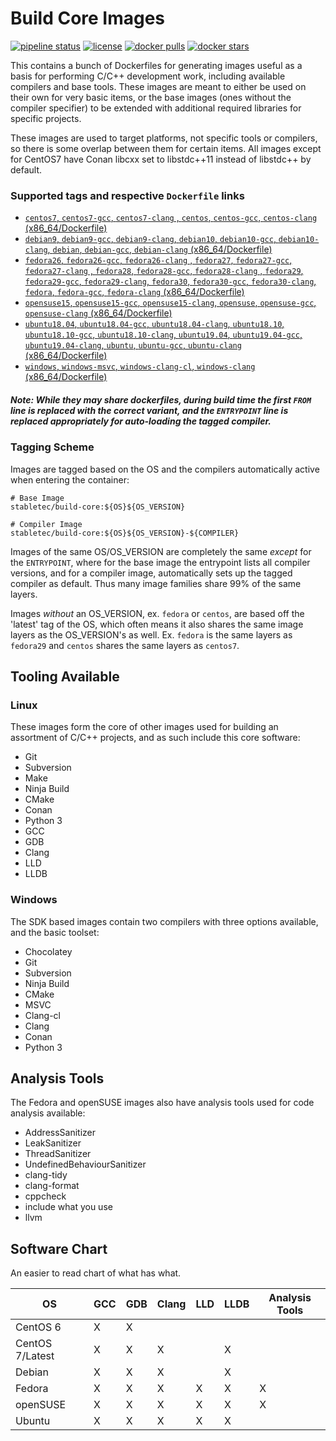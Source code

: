 # Build Core Images

[![pipeline status](https://git.stabletec.com/docker/build-core/badges/master/pipeline.svg)](https://git.stabletec.com/docker/build-core/commits/master)
[![license](https://img.shields.io/badge/license-Apache%202.0-blue.svg)](https://git.stabletec.com/docker/build-core/blob/master/LICENSE)
[![docker pulls](https://img.shields.io/docker/pulls/stabletec/build-core.svg)](https://hub.docker.com/r/stabletec/build-core/)
[![docker stars](https://img.shields.io/docker/stars/stabletec/build-core.svg)](https://hub.docker.com/r/stabletec/build-core/)

This contains a bunch of Dockerfiles for generating images useful as a basis for performing C/C++ development work, including available compilers and base tools. These images are meant to either be used on their own for very basic items, or the base images (ones without the compiler specifier) to be extended with additional required libraries for specific projects.

These images are used to target platforms, not specific tools or compilers, so there is some overlap between them for certain items. All images except for CentOS7 have Conan libcxx set to libstdc++11 instead of libstdc++ by default.

### Supported tags and respective `Dockerfile` links

- [`centos7`, `centos7-gcc`, `centos7-clang` , `centos`, `centos-gcc`, `centos-clang` (x86_64/Dockerfile)](https://git.stabletec.com/docker/build-core/blob/master/centos/centos-7/Dockerfile)
- [`debian9`, `debian9-gcc`, `debian9-clang`, `debian10`, `debian10-gcc`, `debian10-clang`, `debian`, `debian-gcc`, `debian-clang` (x86_64/Dockerfile)](https://git.stabletec.com/docker/build-core/blob/master/debian/debian-9/Dockerfile)
- [`fedora26`, `fedora26-gcc`, `fedora26-clang` , `fedora27`, `fedora27-gcc`, `fedora27-clang` , `fedora28`, `fedora28-gcc`, `fedora28-clang` , `fedora29`, `fedora29-gcc`, `fedora29-clang`, `fedora30`, `fedora30-gcc`, `fedora30-clang`, `fedora`, `fedora-gcc`, `fedora-clang` (x86_64/Dockerfile)](https://git.stabletec.com/docker/build-core/blob/master/fedora/fedora-26/Dockerfile)
- [`opensuse15`, `opensuse15-gcc`, `opensuse15-clang`, `opensuse`, `opensuse-gcc`, `opensuse-clang` (x86_64/Dockerfile)](https://git.stabletec.com/docker/build-core/blob/master/opensuse/opensuseleap-15/Dockerfile)
- [`ubuntu18.04`, `ubuntu18.04-gcc`, `ubuntu18.04-clang`, `ubuntu18.10`, `ubuntu18.10-gcc`, `ubuntu18.10-clang`, `ubuntu19.04`, `ubuntu19.04-gcc`, `ubuntu19.04-clang`, `ubuntu`, `ubuntu-gcc`, `ubuntu-clang` (x86_64/Dockerfile)](https://git.stabletec.com/docker/build-core/blob/master/ubuntu/ubuntu-18.04/Dockerfile)
- [`windows`, `windows-msvc`, `windows-clang-cl`, `windows-clang` (x86_64/Dockerfile)](https://git.stabletec.com/docker/build-core/blob/master/windows/Dockerfile)

##### Note: While they may share dockerfiles, during build time the first `FROM` line is replaced with the correct variant, and the `ENTRYPOINT` line is replaced appropriately for auto-loading the tagged compiler.

### Tagging Scheme

Images are tagged based on the OS and the compilers automatically active when entering the container:
```
# Base Image
stabletec/build-core:${OS}${OS_VERSION}

# Compiler Image
stabletec/build-core:${OS}${OS_VERSION}-${COMPILER}
```

Images of the same OS/OS_VERSION are completely the same *except* for the `ENTRYPOINT`, where for the base image the entrypoint lists all compiler versions, and for a compiler image, automatically sets up the tagged compiler as default. Thus many image families share 99% of the same layers.

Images *without* an OS_VERSION, ex. `fedora` or `centos`, are based off the 'latest' tag of the OS, which often means it also shares the same image layers as the OS_VERSION's as well. Ex. `fedora` is the same layers as `fedora29` and `centos` shares the same layers as `centos7`.

## Tooling Available

### Linux

These images form the core of other images used for building an assortment of C/C++ projects, and as such include this core software:
- Git
- Subversion
- Make
- Ninja Build
- CMake
- Conan
- Python 3
- GCC
- GDB
- Clang
- LLD
- LLDB

### Windows

The SDK based images contain two compilers with three options available, and the basic toolset:
- Chocolatey
- Git
- Subversion
- Ninja Build
- CMake
- MSVC
- Clang-cl
- Clang
- Conan
- Python 3

## Analysis Tools

The Fedora and openSUSE images also have analysis tools used for code analysis available:
- AddressSanitizer
- LeakSanitizer
- ThreadSanitizer
- UndefinedBehaviourSanitizer
- clang-tidy
- clang-format
- cppcheck
- include what you use
- llvm



## Software Chart

An easier to read chart of what has what.

| OS              | GCC | GDB | Clang | LLD | LLDB | Analysis Tools |
| --------------- | --- | --- | ----- | --- | ---- | -------------- |
| CentOS 6        | X   | X   |       |     |      |                |
| CentOS 7/Latest | X   | X   | X     |     | X    |                |
| Debian          | X   | X   | X     |     | X    |                |
| Fedora          | X   | X   | X     | X   | X    | X              |
| openSUSE        | X   | X   | X     | X   | X    | X              |
| Ubuntu          | X   | X   | X     | X   | X    |                |